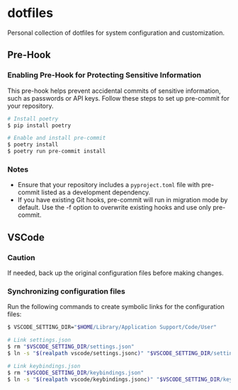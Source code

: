 # dotfiles

Personal collection of dotfiles for system configuration and customization.

## Pre-Hook

### Enabling Pre-Hook for Protecting Sensitive Information

This pre-hook helps prevent accidental commits of sensitive information, such as passwords or API keys. Follow these steps to set up pre-commit for your repository.

```sh
# Install poetry
$ pip install poetry

# Enable and install pre-commit
$ poetry install
$ poetry run pre-commit install
```

### Notes

- Ensure that your repository includes a `pyproject.toml` file with pre-commit listed as a development dependency.
- If you have existing Git hooks, pre-commit will run in migration mode by default. Use the -f option to overwrite existing hooks and use only pre-commit.

## VSCode

### Caution
If needed, back up the original configuration files before making changes.

### Synchronizing configuration files

Run the following commands to create symbolic links for the configuration files:

```sh
$ VSCODE_SETTING_DIR="$HOME/Library/Application Support/Code/User"

# Link settings.json
$ rm "$VSCODE_SETTING_DIR/settings.json"
$ ln -s "$(realpath vscode/settings.jsonc)" "$VSCODE_SETTING_DIR/settings.json"

# Link keybindings.json
$ rm "$VSCODE_SETTING_DIR/keybindings.json"
$ ln -s "$(realpath vscode/keybindings.jsonc)" "$VSCODE_SETTING_DIR/keybindings.json"
```
